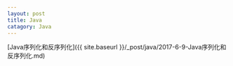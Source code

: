 ```yaml
---
layout: post
title: Java 
catagory: Java
---
```

[Java序列化和反序列化]({{ site.baseurl }}/_post/java/2017-6-9-Java序列化和反序列化.md)